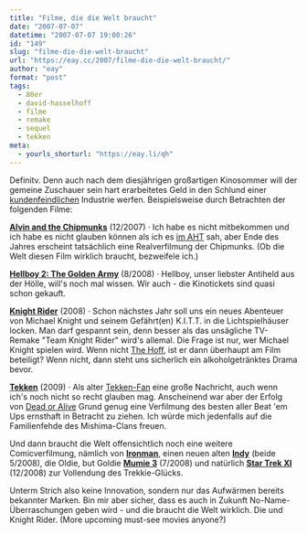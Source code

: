 ```yaml
---
title: "Filme, die die Welt braucht"
date: "2007-07-07"
datetime: "2007-07-07 19:00:26"
id: "149"
slug: "filme-die-die-welt-braucht"
url: "https://eay.cc/2007/filme-die-die-welt-braucht/"
author: "eay"
format: "post"
tags:
  - 80er
  - david-hasselhoff
  - filme
  - remake
  - sequel
  - tekken
meta:
  - yourls_shorturl: "https://eay.li/qh"
---
```


Definitv. Denn auch nach dem diesjährigen großartigen Kinosommer will der gemeine Zuschauer sein hart erarbeitetes Geld in den Schlund einer [kundenfeindlichen](//eay.cc/2007/liebe-filmindustrie/) Industrie werfen. Beispielsweise durch Betrachten der folgenden Filme:

[**Alvin and the Chipmunks**](http://www.imdb.com/title/tt0952640/) (12/2007) · Ich habe es nicht mitbekommen und ich habe es nicht glauben können als ich es [im AHT](http://blog.affenheimtheater.de/2007/07/06/webmonkey-05-07-07-ethan-haas-was-right/) sah, aber Ende des Jahres erscheint tatsächlich eine Realverfilmung der Chipmunks. (Ob die Welt diesen Film wirklich braucht, bezweifele ich.)

[**Hellboy 2: The Golden Army**](http://www.imdb.com/title/tt0411477/) (8/2008) · Hellboy, unser liebster Antiheld aus der Hölle, will's noch mal wissen. Wir auch - die Kinotickets sind quasi schon gekauft.

[**Knight Rider**](http://www.imdb.com/title/tt0384254/) (2008) · Schon nächstes Jahr soll uns ein neues Abenteuer von Michael Knight und seinem Gefährt(en) K.I.T.T. in die Lichtspielhäuser locken. Man darf gespannt sein, denn besser als das unsägliche TV-Remake "Team Knight Rider" wird's allemal. Die Frage ist nur, wer Michael Knight spielen wird. Wenn nicht [The Hoff](//eay.cc/2007/der-fliegende-messias/), ist er dann überhaupt am Film beteiligt? Wenn nicht, dann steht uns sicherlich ein alkoholgetränktes Drama bevor.

[**Tekken**](http://www.imdb.com/title/tt0411951/) (2009) · Als alter [Tekken-Fan](//eay.cc/2007/spielchen-zur-zeit/) eine große Nachricht, auch wenn ich's noch nicht so recht glauben mag. Anscheinend war aber der Erfolg von [Dead or Alive](http://www.amazon.de/exec/obidos/ASIN/B000L422GU/eayznet-21) Grund genug eine Verfilmung des besten aller Beat 'em Ups ernsthaft in Betracht zu ziehen. Ich würde mich jedenfalls auf die Familienfehde des Mishima-Clans freuen.

Und dann braucht die Welt offensichtlich noch eine weitere Comicverfilmung, nämlich von [**Ironman**](http://www.imdb.com/title/tt0371746/), einen neuen alten [**Indy**](http://www.imdb.com/title/tt0367882/) (beide 5/2008), die Oldie, but Goldie [**Mumie 3**](http://www.imdb.com/title/tt0859163/) (7/2008) und natürlich [**Star Trek XI**](//eay.cc/2007/clash-of-the-fanboys/) (12/2008) zur Vollendung des Trekkie-Glücks.

Unterm Strich also keine Innovation, sondern nur das Aufwärmen bereits bekannter Marken. Bin mir aber sicher, dass es auch in Zukunft No-Name-Überraschungen geben wird - und die braucht die Welt wirklich. Die und Knight Rider. (More upcoming must-see movies anyone?)
